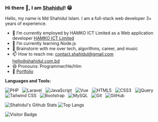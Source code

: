 ### Hi there 👋, I am [Shahidul](https://shahidul.com.bd)! 😁

<!--
**shahidul890** is a ✨ _special_ ✨ repository because its `README.md` (this file) appears on your GitHub profile.
Here are some ideas to get you started:

- 🔭 I’m currently working on ...
- 🌱 I’m currently learning ...
- 👯 I’m looking to collaborate on ...
- 🤔 I’m looking for help with ...
- 💬 Ask me about ...
- 📫 How to reach me: ...
- 😄 Pronouns: ...
- ⚡ Fun fact: ...
- 🤔 I’m looking for help with Statistics
- 👯 I’m looking to collaborate on ...
-->

Hello, my name is Md Shahidul Islam. I am a full-stack web developer 3+ years of experience.

- 🔭 I’m currently employed by HAMKO ICT Limited as a Web application developer [HAMKO ICT Limited](http://hamkoict.com.bd)
- 🌱 I’m currently learning Node.js
- 💬 Brainstorm with me over tech, algorithms, career, and music
- 📫 How to reach me: <contact.shahidul@gmail.com> <hello@shahidul.com.bd>
- 😄 Pronouns: Programmer/He/Him
- 📝 [Portfolio](https://shahidul.com.bd)


**Languages and Tools:** 

![PHP](https://img.shields.io/badge/-PHP-black?logo=php&style=social)&nbsp;&nbsp;
![Laravel](https://img.shields.io/badge/-Laravel%20Framework-black?logo=laravel&style=social)&nbsp;&nbsp;
![JavaScript](https://img.shields.io/badge/-JavaScript-black?logo=javascript&style=social)&nbsp;&nbsp;
![Vue](https://img.shields.io/badge/-Vue3-black?logo=vue.js&style=social)&nbsp;&nbsp;
![HTML5](https://img.shields.io/badge/-HTML5-black?logo=html5&style=social)&nbsp;&nbsp;
![CSS3](https://img.shields.io/badge/-CSS3-black?logo=css3&style=social)&nbsp;&nbsp;
![jQuery](https://img.shields.io/badge/-jQuery-black?logo=jquery&style=social)&nbsp;&nbsp;
![Tailwind CSS](https://img.shields.io/badge/-TailwindCSS-black?logo=tailwindcss&style=social)&nbsp;&nbsp;
![Bootstrap](https://img.shields.io/badge/-Bootstrap-black?logo=bootstrap&style=social)&nbsp;&nbsp;
![MySQL](https://img.shields.io/badge/-MySQL-black?logo=mysql&style=social)&nbsp;&nbsp;
![Git](https://img.shields.io/badge/-Git-black?logo=git&style=social)&nbsp;&nbsp;
![GitHub](https://img.shields.io/badge/-GitHub-black?logo=github&style=social)&nbsp;&nbsp;

![Shahidul's Github Stats](https://github-readme-stats.vercel.app/api?username=shahidul890&count_private=true&show_icons=true&include_all_commits=true)
![Top Langs](https://github-readme-stats.vercel.app/api/top-langs/?username=shahidul890&hide=TeX&layout=compact)

![Visitor Badge](https://visitor-badge.laobi.icu/badge?page_id=shahidul890.shahidul890)
